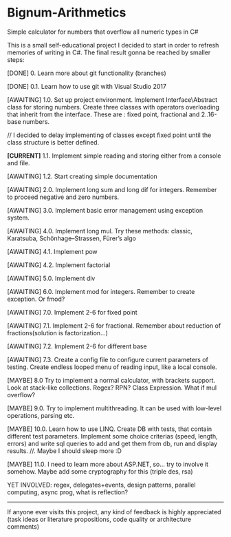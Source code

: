 ﻿# Bignum-Arithmetics #
Simple calculator for numbers that overflow all numeric types in C#

This is a small self-educational project I decided to start in order to refresh memories of writing in C#. The final result gonna be reached by smaller steps:

[DONE] 0. Learn more about git functionality (branches)

[DONE] 0.1. Learn how to use git with Visual Studio 2017

[AWAITING] 1.0. Set up project environment. Implement Interface\Abstract class for storing numbers. Create three classes with operators overloading that inherit from the interface. These are : fixed point, fractional and 2..16-base numbers.

// I decided to delay implementing of classes except fixed point until the class structure is better defined.

<b>[CURRENT]</b> 1.1. Implement simple reading and storing either from a console and file.

[AWAITING] 1.2. Start creating simple documentation

[AWAITING] 2.0. Implement long sum and long dif for integers. Remember to proceed negative and zero numbers.

[AWAITING] 3.0. Implement basic error management using exception system.

[AWAITING] 4.0. Implement long mul. Try these methods: classic, Karatsuba, Schönhage–Strassen, Fürer’s algo

[AWAITING] 4.1. Implement pow

[AWAITING] 4.2. Implement factorial

[AWAITING] 5.0. Implement div

[AWAITING] 6.0. Implement mod for integers. Remember to create exception. Or fmod?

[AWAITING] 7.0. Implement 2-6 for fixed point

[AWAITING] 7.1. Implement 2-6 for fractional. Remember about reduction of fractions(solution is factorization...)

[AWAITING] 7.2. Implement 2-6 for different base

[AWAITING] 7.3. Create a config file to configure current parameters of testing. Create endless looped menu of reading input, like a local console.

[MAYBE] 8.0 Try to implement a normal calculator, with brackets support. Look at stack-like collections. Regex? RPN? Class Expression. What if mul overflow?

[MAYBE] 9.0. Try to implement multithreading. It can be used with low-level operations, parsing etc.

[MAYBE] 10.0. Learn how to use LINQ. Create DB with tests, that contain different test parameters. Implement some choice criterias (speed, length, errors) and write sql queries to add and get them from db, run and display results. //. Maybe I should sleep more :D

[MAYBE] 11.0. I need to learn more about ASP.NET, so... try to involve it somehow. Maybe add some cryptography for this (triple des, rsa)

YET INVOLVED: regex, delegates+events, design patterns, parallel computing, async prog, what is reflection?

----------

If anyone ever visits this project, any kind of feedback is highly appreciated (task ideas or literature propositions, code quality or architecture comments)
